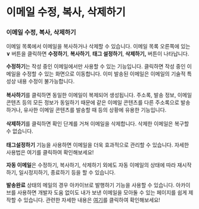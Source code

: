 # 이메일 수정, 복사, 삭제하기

### 이메일 수정, 복사, 삭제하기

이메일 목록에서 이메일을 복사하거나 삭제할 수 있습니다. 이메일 목록 오른쪽에 있는 **∨** 버튼을 클릭하면 **수정하기**, **복사하기**, **태그 설정하기**, **삭제하기,** 버튼이 나타납니다.

**수정하기**는 작성 중인 이메일에서만 사용할 수 있는 기능입니다. 클릭하면 작성 중인 이메일을 수정할 수 있는 화면으로 이동합니다. 이미 발송된 이메일은 이메일의 기술적 특성상 내용 수정이 불가능합니다.\
\
**복사하기**를 클릭하면 동일한 이메일이 복제되어 생성됩니다. 주소록, 발송 정보, 이메일 콘텐츠 등의 모든 정보가 동일하기 때문에 같은 이메일 콘텐츠를 다른 주소록으로 발송하거나, 유사한 이메일 콘텐츠를 발송할 때 등의 상황에 유용한 기능입니다.\
\
**삭제하기**를 클릭하면 확인 단계를 거쳐 이메일을 삭제합니다. 삭제한 이메일은 복구할 수 없습니다.\
\
**태그설정하기** 기능을 사용하면 이메일을 더욱 효과적으로 관리할 수 있습니다. 자세한 사용법은 여기를 클릭하여 확인해보세요!

**자동 이메일**은 수정하기, 복사하기, 삭제하기 외에도 자동 이메일의 상태에 따라 재시작하기, 일시정지하기, 종료하기 등을 할 수 있습니다.

**발송완료** 상태의 메일의 경우 아카이브로 발행하기 기능을 사용할 수 있습니다. 아카이브를 사용하면 개발자 도움 없이도 내가 보낸 이메일을 모아둘 수 있는 페이지를 쉽게 제작할 수 있습니다. 관련한 자세한 내용은 [여기](https://help.stibee.com/ko/articles/4614014-%EC%95%84%EC%B9%B4%EC%9D%B4%EB%B9%99-%ED%8E%98%EC%9D%B4%EC%A7%80%EB%8A%94-%EC%96%B4%EB%96%BB%EA%B2%8C-%EC%82%AC%EC%9A%A9%ED%95%98%EB%82%98%EC%9A%94)를 클릭하여 확인해보세요!

### &#x20;<a href="#undefined" id="undefined"></a>
